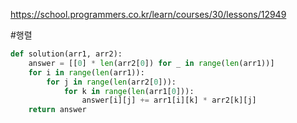 https://school.programmers.co.kr/learn/courses/30/lessons/12949

#행렬 
```python
def solution(arr1, arr2):
    answer = [[0] * len(arr2[0]) for _ in range(len(arr1))]
    for i in range(len(arr1)):
        for j in range(len(arr2[0])):
            for k in range(len(arr1[0])):
                answer[i][j] += arr1[i][k] * arr2[k][j]
    return answer
```